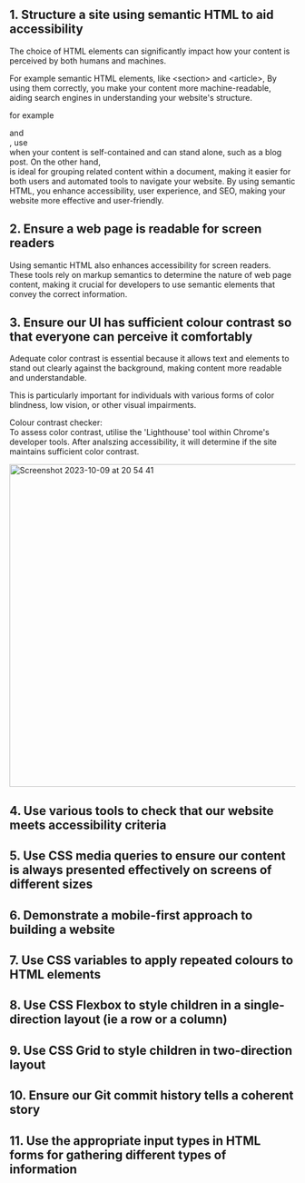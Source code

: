 ## 1. Structure a site using semantic HTML to aid accessibility
The choice of HTML elements can significantly impact how your content is perceived by both humans and machines. 

For example semantic HTML elements, like \<section\> and \<article\>, By using them correctly, you make your content more machine-readable, aiding search engines in understanding your website's structure.

for example   <section> and <article>, use <article> when your content is self-contained and can stand alone, such as a blog post. On the other hand, <section> is ideal for grouping related content within a document, making it easier for both users and automated tools to navigate your website. By using semantic HTML, you enhance accessibility, user experience, and SEO, making your website more effective and user-friendly.


## 2. Ensure a web page is readable for screen readers

Using semantic HTML also enhances accessibility for screen readers. These tools rely on markup semantics to determine the nature of web page content, making it crucial for developers to use semantic elements that convey the correct information.

## 3. Ensure our UI has sufficient colour contrast so that everyone can perceive it comfortably

Adequate color contrast is essential because it allows text and elements to stand out clearly against the background, making content more readable and understandable.

This is particularly important for individuals with various forms of color blindness, low vision, or other visual impairments.

Colour contrast checker:   
To assess color contrast, utilise the 'Lighthouse' tool within Chrome's developer tools. After analszing accessibility, it will determine if the site maintains sufficient color contrast.



<img width="568" alt="Screenshot 2023-10-09 at 20 54 41" src="https://github.com/FAC29A/lucien-portfolio/assets/128807685/e84ef7f2-3657-4112-8c0e-3b657690353f">


## 4. Use various tools to check that our website meets accessibility criteria

## 5. Use CSS media queries to ensure our content is always presented effectively on screens of different sizes

## 6. Demonstrate a mobile-first approach to building a website

## 7. Use CSS variables to apply repeated colours to HTML elements

## 8. Use CSS Flexbox to style children in a single-direction layout (ie a row or a column)

## 9. Use CSS Grid to style children in two-direction layout

## 10. Ensure our Git commit history tells a coherent story

## 11. Use the appropriate input types in HTML forms for gathering different types of information
